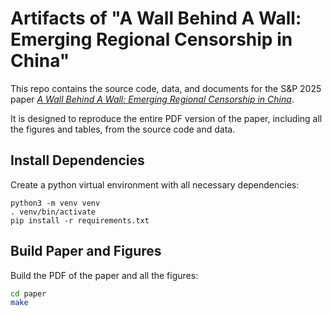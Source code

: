 # Artifacts of "A Wall Behind A Wall: Emerging Regional Censorship in China"

This repo contains the source code, data, and documents for the S&P 2025 paper
[*A Wall Behind A Wall: Emerging Regional Censorship in China*](https://gfw.report/publications/sp25/en/).

It is designed to reproduce the entire PDF version of the paper, including all the figures and tables, from the source code and data.

## Install Dependencies

Create a python virtual environment with all necessary dependencies:

```
python3 -m venv venv
. venv/bin/activate
pip install -r requirements.txt
```

## Build Paper and Figures

Build the PDF of the paper and all the figures:

```sh
cd paper
make
```
